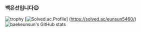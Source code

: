 ### 백은선입니다😉

<!--
**baekeunsun/baekeunsun** is a ✨ _special_ ✨ repository because its `README.md` (this file) appears on your GitHub profile.

Here are some ideas to get you started:

- 🔭 I’m currently working on ...
- 🌱 I’m currently learning ...
- 👯 I’m looking to collaborate on ...
- 🤔 I’m looking for help with ...
- 💬 Ask me about ...
- 📫 How to reach me: ...
- 😄 Pronouns: ...
- ⚡ Fun fact: ...
-->

![trophy](https://github-profile-trophy.vercel.app/?username=baekeunsun)
[![Solved.ac.Profile](http://mazassumnida.wft/api/v2/generate_badge?boj=eunsun5460)]
(https://solved.ac/eunsun5460/)
![baekeunsun's GitHub stats](https://github-readme-stats.vercel.app/api?username=baekeunsun&show_icons=true&theme=radical)
